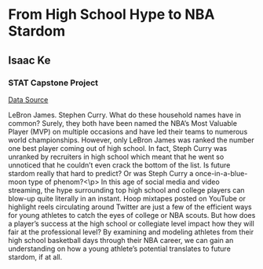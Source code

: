 # From High School Hype to NBA Stardom
## Isaac Ke
### STAT Capstone Project
[Data Source](https://data.world/the-pudding/hype)  

<p>LeBron James. Stephen Curry. What do these household names have in common? Surely, they both have been named the NBA’s Most Valuable Player (MVP) on multiple occasions and have led their teams to numerous world championships. However, only LeBron James was ranked the number one best player coming out of high school. In fact, Steph Curry was unranked by recruiters in high school which meant that he went so unnoticed that he couldn’t even crack the bottom of the list. Is future stardom really that hard to predict? Or was Steph Curry a once-in-a-blue-moon type of phenom?<\p>
In this age of social media and video streaming, the hype surrounding top high school and college players can blow-up quite literally in an instant. Hoop mixtapes posted on YouTube or highlight reels circulating around Twitter are just a few of the efficient ways for young athletes to catch the eyes of college or NBA scouts. 
But how does a player’s success at the high school or collegiate level impact how they will fair at the professional level? By examining and modeling athletes from their high school basketball days through their NBA career, we can gain an understanding on how a young athlete’s potential translates to future stardom, if at all. 

